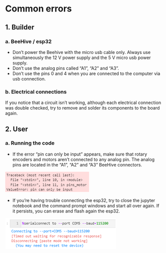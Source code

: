 # Common errors

## 1.  Builder

### a.  BeeHive / esp32

- Don’t power the Beehive with the micro usb cable only. Always use simultaneously the 12 V power supply and the 5 V micro usb power supply.
- Don’t use the analog pins called “A1”, “A2” and “A3”.
- Don’t use the pins 0 and 4 when you are connected to the computer via usb connection.

### b.  Electrical connections

If you notice that a circuit isn’t working, although each electrical connection was double checked, try to remove and solder its components to the board again.


## 2.  User

### a.  Running the code

- If the error “pin can only be input” appears, make sure that rotary encoders and motors aren’t connected to any analog pin. The analog pins are located in the “A1”, “A2” and “A3” BeeHive connectors. 

![](https://github.com/Open-2-Photon-Microscope/3-axis-controller/blob/main/illustrations/common_errors_1.PNG)

- If you’re having trouble connecting the esp32, try to close the jupyter notebook and the command prompt windows and start all over again.
If it persists, you can erase and flash again the esp32. 

![](https://github.com/Open-2-Photon-Microscope/3-axis-controller/blob/main/illustrations/common_errors_2.PNG)
